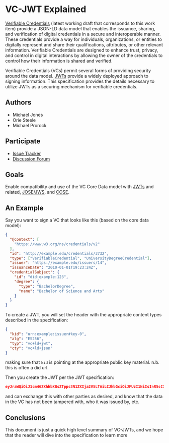 # VC-JWT Explained

[Verifiable Credentials](https://w3c.github.io/vc-data-model/) (latest
working draft that corresponds to this work item) provide a JSON-LD data
model that enables the issuance, sharing, and verification of digital
credentials in a secure and interoperable manner. These credentials
provide a way for individuals, organizations, or entities to digitally
represent and share their qualifications, attributes, or other relevant
information. Verifiable Credentials are designed to enhance trust,
privacy, and control in digital interactions by allowing the owner of
the credentials to control how their information is shared and verified.

Verifiable Credentials (VCs) permit several forms of providing security around
the data model. [JWTs](https://www.rfc-editor.org/rfc/rfc7519) provide a
widely deployed approach to signing information. This specification
provides the details necessary to utilize JWTs as a securing mechanism
for verifiable credentials.

## Authors

* Michael Jones
* Orie Steele
* Michael Prorock

## Participate

* [Issue Tracker](https://github.com/w3c/vc-jwt/issues)
* [Discussion Forum](https://lists.w3.org/Archives/Public/public-vc-wg/)

## Goals

Enable compatibility and use of the VC Core Data model with
[JWTs](https://www.rfc-editor.org/rfc/rfc7519) and related,
[JOSE/JWS](https://www.rfc-editor.org/rfc/rfc7515.html), and
[COSE](https://www.rfc-editor.org/rfc/rfc8152).

## An Example

Say you want to sign a VC that looks like this (based on the core data
model):

```json
{
  "@context": [
    "https://www.w3.org/ns/credentials/v2"
  ],
  "id": "http://example.edu/credentials/3732",
  "type": ["VerifiableCredential", "UniversityDegreeCredential"],
  "issuer": "https://example.edu/issuers/14",
  "issuanceDate": "2010-01-01T19:23:24Z",
  "credentialSubject": {
    "id": "did:example:123",
    "degree": {
      "type": "BachelorDegree",
      "name": "Bachelor of Science and Arts"
    }
  }
}
```

To create a JWT, you will set the header with the appropriate content
types described in the specification:

```json
{
  "kid": "urn:example:issuer#key-0",
  "alg": "ES256",
  "typ": "vc+ld+jwt",
  "cty": "vc+ld+json"
}
```

making sure that `kid` is pointing at the appropriate public key
material.  n.b. this is often a did url.

Then you create the JWT per the JWT specification:

```json
eyJraWQiOiJ1cm46ZXhhbXBsZTppc3N1ZXIja2V5LTAiLCJhbGciOiJFUzI1NiIsInR5cCI6InZjK2xkK2p3dCIsImN0eSI6InZjK2xkK2pzb24ifQ.eyJAY29udGV4dCI6WyJodHRwczovL3d3dy53My5vcmcvbnMvY3JlZGVudGlhbHMvdjIiXSwiaWQiOiJodHRwOi8vZXhhbXBsZS5lZHUvY3JlZGVudGlhbHMvMzczMiIsInR5cGUiOlsiVmVyaWZpYWJsZUNyZWRlbnRpYWwiLCJVbml2ZXJzaXR5RGVncmVlQ3JlZGVudGlhbCJdLCJpc3N1ZXIiOiJodHRwczovL2V4YW1wbGUuZWR1L2lzc3VlcnMvMTQiLCJpc3N1YW5jZURhdGUiOiIyMDEwLTAxLTAxVDE5OjIzOjI0WiIsImNyZWRlbnRpYWxTdWJqZWN0Ijp7ImlkIjoiZGlkOmV4YW1wbGU6MTIzIiwiZGVncmVlIjp7InR5cGUiOiJCYWNoZWxvckRlZ3JlZSIsIm5hbWUiOiJCYWNoZWxvciBvZiBTY2llbmNlIGFuZCBBcnRzIn19fQ.pfbhgWlTUZA8WmoFbi8WEIUFyC_lSQaAswoW87D1YeimdWZLq4MiJ3o-CmTkvkEQFhffvRiCzmkhxjS_R_RdOw
```

and can exchange this with other parties as desired, and know that the
data in the VC has not been tampered with, who it was issued by, etc.

## Conclusions

This document is just a quick high level summary of VC-JWTs, and we hope
that the reader will dive into the specification to learn more
